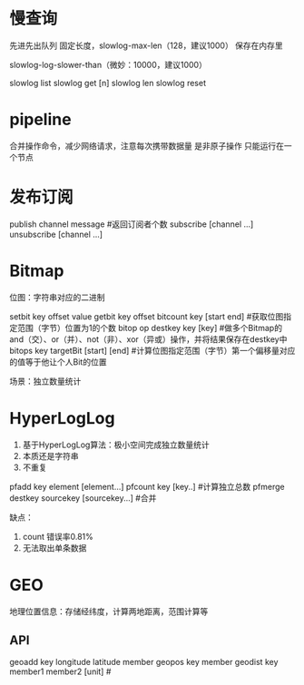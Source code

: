 # 慢查询
先进先出队列
固定长度，slowlog-max-len（128，建议1000）
保存在内存里

slowlog-log-slower-than（微妙：10000，建议1000）

slowlog list
slowlog get [n]
slowlog len
slowlog reset

# pipeline
合并操作命令，减少网络请求，注意每次携带数据量
是非原子操作
只能运行在一个节点

# 发布订阅
publish channel message #返回订阅者个数
subscribe [channel ...]
unsubscribe [channel ...]

# Bitmap
位图：字符串对应的二进制

setbit key offset value
getbit key offset
bitcount key [start end] #获取位图指定范围（字节）位置为1的个数
bitop op destkey key [key] #做多个Bitmap的and（交）、or（并）、not（非）、xor（异或）操作，并将结果保存在destkey中
bitops key targetBit [start] [end] #计算位图指定范围（字节）第一个偏移量对应的值等于他让个人Bit的位置

场景：独立数量统计

# HyperLogLog
1. 基于HyperLogLog算法：极小空间完成独立数量统计
2. 本质还是字符串
3. 不重复

pfadd key element [element...]
pfcount key [key..] #计算独立总数
pfmerge destkey sourcekey [sourcekey...] #合并

缺点：
1. count 错误率0.81%
2. 无法取出单条数据

# GEO
地理位置信息：存储经纬度，计算两地距离，范围计算等

## API
geoadd key longitude latitude member
geopos key member
geodist key member1 member2 [unit] #